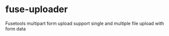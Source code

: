 # fuse-uploader
Fusetools multipart form upload support single and multiple file upload with form data
